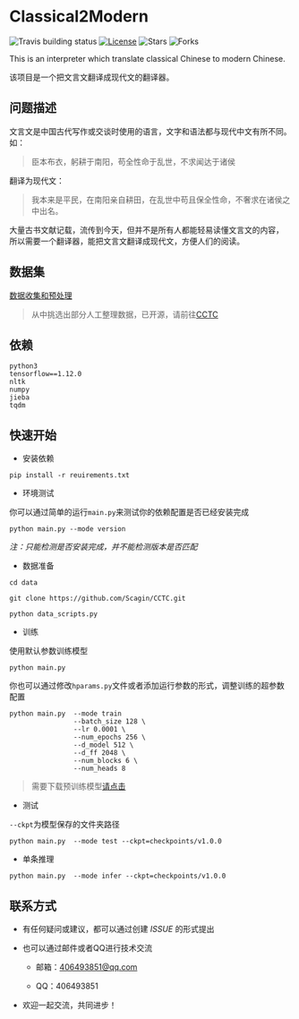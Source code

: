 # Classical2Modern

![Travis building status](https://img.shields.io/travis/scagin/Classical2Modern/dev)
[![License](https://img.shields.io/github/license/scagin/Classical2Modern)](https://github.com/Scagin/Classical2Modern/blob/master/LICENSE)
![Stars](https://img.shields.io/github/stars/scagin/Classical2Modern)
![Forks](https://img.shields.io/github/forks/scagin/Classical2Modern)

This is an interpreter which translate classical Chinese to modern Chinese.

该项目是一个把文言文翻译成现代文的翻译器。

## 问题描述

文言文是中国古代写作或交谈时使用的语言，文字和语法都与现代中文有所不同。如：
> 臣本布衣，躬耕于南阳，苟全性命于乱世，不求闻达于诸侯

翻译为现代文：
> 我本来是平民，在南阳亲自耕田，在乱世中苟且保全性命，不奢求在诸侯之中出名。

大量古书文献记载，流传到今天，但并不是所有人都能轻易读懂文言文的内容，
所以需要一个翻译器，能把文言文翻译成现代文，方便人们的阅读。

## 数据集

[数据收集和预处理](data)

> 从中挑选出部分人工整理数据，已开源，请前往[CCTC](https://github.com/Scagin/CCTC)

## 依赖

```
python3
tensorflow==1.12.0
nltk
numpy
jieba
tqdm
```

## 快速开始

- 安装依赖

```shell script
pip install -r reuirements.txt
```

- 环境测试

你可以通过简单的运行`main.py`来测试你的依赖配置是否已经安装完成

```shell script
python main.py --mode version
```

*注：只能检测是否安装完成，并不能检测版本是否匹配*

- 数据准备

```
cd data

git clone https://github.com/Scagin/CCTC.git

python data_scripts.py
```

- 训练

使用默认参数训练模型

```
python main.py
```

你也可以通过修改`hparams.py`文件或者添加运行参数的形式，调整训练的超参数配置

```
python main.py  --mode train
                --batch_size 128 \
                --lr 0.0001 \
                --num_epochs 256 \
                --d_model 512 \
                --d_ff 2048 \
                --num_blocks 6 \
                --num_heads 8

```

> 需要下载预训练模型[请点击](https://pan.baidu.com/s/1WGJ8G8w8BU7qzTZhiuFdsw)

- 测试

`--ckpt`为模型保存的文件夹路径

```
python main.py  --mode test --ckpt=checkpoints/v1.0.0
```

- 单条推理

```
python main.py  --mode infer --ckpt=checkpoints/v1.0.0
```

## 联系方式

 - 有任何疑问或建议，都可以通过创建 *ISSUE* 的形式提出

 - 也可以通过邮件或者QQ进行技术交流

   - 邮箱：406493851@qq.com
   
   - QQ：406493851

 - 欢迎一起交流，共同进步！


